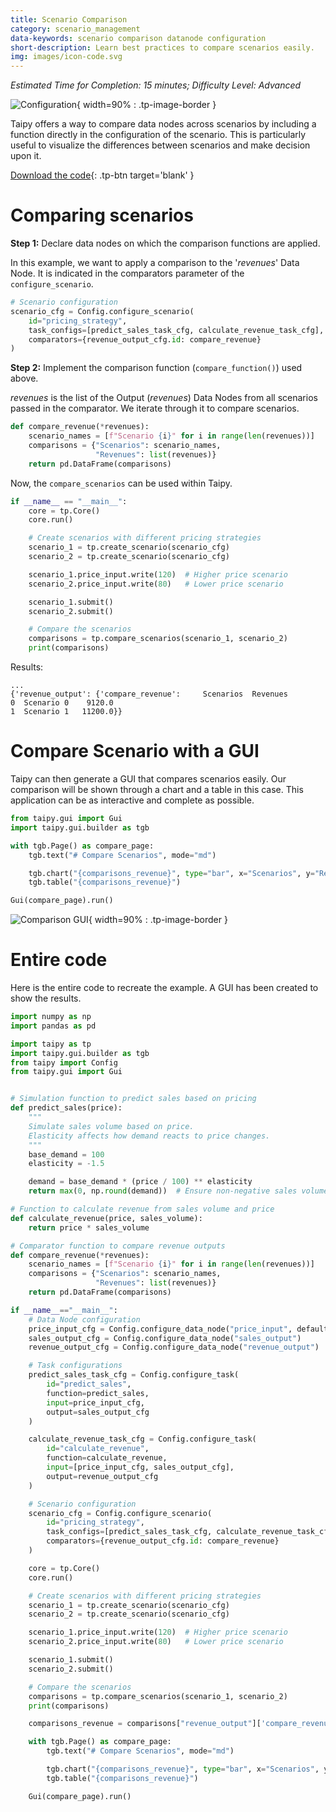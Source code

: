 ```yaml
---
title: Scenario Comparison
category: scenario_management
data-keywords: scenario comparison datanode configuration
short-description: Learn best practices to compare scenarios easily.
img: images/icon-code.svg
---
```


*Estimated Time for Completion: 15 minutes; Difficulty Level: Advanced*

![Configuration](images/config.svg){ width=90% : .tp-image-border }

Taipy offers a way to compare data nodes across scenarios by including a function directly in the 
configuration of the scenario. This is particularly useful to visualize the differences between 
scenarios and make decision upon it.

[Download the code](./src/scenario_comparison.py){: .tp-btn target='blank' }

# Comparing scenarios

**Step 1:** Declare data nodes on which the comparison functions are applied.

In this example, we want to apply a comparison to the '_revenues_' Data Node. It is indicated in 
the comparators parameter of the `configure_scenario`.

```python
# Scenario configuration
scenario_cfg = Config.configure_scenario(
    id="pricing_strategy",
    task_configs=[predict_sales_task_cfg, calculate_revenue_task_cfg],
    comparators={revenue_output_cfg.id: compare_revenue}
)
```

**Step 2:** Implement the comparison function (`compare_function()`) used above.

_revenues_ is the list of the Output (*revenues*) Data Nodes from all scenarios passed in 
the comparator. We iterate through it to compare scenarios.

```python
def compare_revenue(*revenues):
    scenario_names = [f"Scenario {i}" for i in range(len(revenues))]
    comparisons = {"Scenarios": scenario_names,
                   "Revenues": list(revenues)}
    return pd.DataFrame(comparisons)
```

Now, the `compare_scenarios` can be used within Taipy.

```python
if __name__ == "__main__":
    core = tp.Core()
    core.run()

    # Create scenarios with different pricing strategies
    scenario_1 = tp.create_scenario(scenario_cfg)
    scenario_2 = tp.create_scenario(scenario_cfg)

    scenario_1.price_input.write(120)  # Higher price scenario
    scenario_2.price_input.write(80)   # Lower price scenario

    scenario_1.submit()
    scenario_2.submit()

    # Compare the scenarios
    comparisons = tp.compare_scenarios(scenario_1, scenario_2)
    print(comparisons)
```

Results:

```
...
{'revenue_output': {'compare_revenue':     Scenarios  Revenues
0  Scenario 0    9120.0
1  Scenario 1   11200.0}}
```

# Compare Scenario with a GUI

Taipy can then generate a GUI that compares scenarios easily. Our comparison will be shown through
a chart and a table in this case. This application can be as interactive and complete as possible.

```python
from taipy.gui import Gui
import taipy.gui.builder as tgb

with tgb.Page() as compare_page:
    tgb.text("# Compare Scenarios", mode="md")

    tgb.chart("{comparisons_revenue}", type="bar", x="Scenarios", y="Revenues")
    tgb.table("{comparisons_revenue}")

Gui(compare_page).run()
```

![Comparison GUI](images/comparison.png){ width=90% : .tp-image-border }

# Entire code

Here is the entire code to recreate the example. A GUI has been created to show the results.

```python
import numpy as np
import pandas as pd

import taipy as tp
import taipy.gui.builder as tgb
from taipy import Config
from taipy.gui import Gui


# Simulation function to predict sales based on pricing
def predict_sales(price):
    """
    Simulate sales volume based on price.
    Elasticity affects how demand reacts to price changes.
    """
    base_demand = 100
    elasticity = -1.5

    demand = base_demand * (price / 100) ** elasticity
    return max(0, np.round(demand))  # Ensure non-negative sales volume

# Function to calculate revenue from sales volume and price
def calculate_revenue(price, sales_volume):
    return price * sales_volume

# Comparator function to compare revenue outputs
def compare_revenue(*revenues):
    scenario_names = [f"Scenario {i}" for i in range(len(revenues))]
    comparisons = {"Scenarios": scenario_names,
                   "Revenues": list(revenues)}
    return pd.DataFrame(comparisons)

if __name__=="__main__":
    # Data Node configuration
    price_input_cfg = Config.configure_data_node("price_input", default_data=100)
    sales_output_cfg = Config.configure_data_node("sales_output")
    revenue_output_cfg = Config.configure_data_node("revenue_output")

    # Task configurations
    predict_sales_task_cfg = Config.configure_task(
        id="predict_sales",
        function=predict_sales,
        input=price_input_cfg,
        output=sales_output_cfg
    )

    calculate_revenue_task_cfg = Config.configure_task(
        id="calculate_revenue",
        function=calculate_revenue,
        input=[price_input_cfg, sales_output_cfg],
        output=revenue_output_cfg
    )

    # Scenario configuration
    scenario_cfg = Config.configure_scenario(
        id="pricing_strategy",
        task_configs=[predict_sales_task_cfg, calculate_revenue_task_cfg],
        comparators={revenue_output_cfg.id: compare_revenue}
    )

    core = tp.Core()
    core.run()

    # Create scenarios with different pricing strategies
    scenario_1 = tp.create_scenario(scenario_cfg)
    scenario_2 = tp.create_scenario(scenario_cfg)

    scenario_1.price_input.write(120)  # Higher price scenario
    scenario_2.price_input.write(80)   # Lower price scenario

    scenario_1.submit()
    scenario_2.submit()

    # Compare the scenarios
    comparisons = tp.compare_scenarios(scenario_1, scenario_2)
    print(comparisons)

    comparisons_revenue = comparisons["revenue_output"]['compare_revenue']

    with tgb.Page() as compare_page:
        tgb.text("# Compare Scenarios", mode="md")

        tgb.chart("{comparisons_revenue}", type="bar", x="Scenarios", y="Revenues")
        tgb.table("{comparisons_revenue}")

    Gui(compare_page).run()
```
